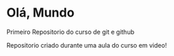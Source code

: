 # Olá, Mundo
 Primeiro Repositorio do curso de git e github

 Repositorio criado durante uma aula do curso em video!

